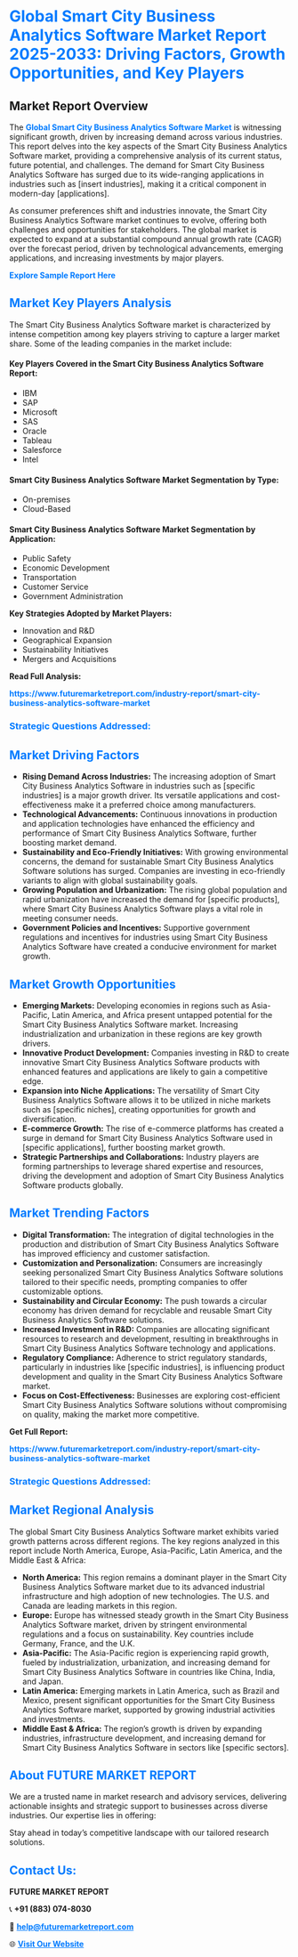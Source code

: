 <h1 style="color: #007BFF;">Global Smart City Business Analytics Software Market Report 2025-2033: Driving Factors, Growth Opportunities, and Key Players</h1>

<section id="overview">
<h2>Market Report Overview</h2>
<p>The <a href="https://www.futuremarketreport.com/industry-report/smart-city-business-analytics-software-market" style="color: #007BFF; text-decoration: none;"><strong>Global Smart City Business Analytics Software Market</strong></a> is witnessing significant growth, driven by increasing demand across various industries. This report delves into the key aspects of the Smart City Business Analytics Software market, providing a comprehensive analysis of its current status, future potential, and challenges. The demand for Smart City Business Analytics Software has surged due to its wide-ranging applications in industries such as [insert industries], making it a critical component in modern-day [applications].</p>
<p>As consumer preferences shift and industries innovate, the Smart City Business Analytics Software market continues to evolve, offering both challenges and opportunities for stakeholders. The global market is expected to expand at a substantial compound annual growth rate (CAGR) over the forecast period, driven by technological advancements, emerging applications, and increasing investments by major players.</p>
</section>

<section id="overview">
<p><a href="https://www.futuremarketreport.com/request-sample/reportId=56294" style="color: #007BFF; text-decoration: none;"><strong>Explore Sample Report Here</strong></a></p>
</section>

<section id="key-players">
<h2 style="color: #007BFF;">Market Key Players Analysis</h2>
<p>The Smart City Business Analytics Software market is characterized by intense competition among key players striving to capture a larger market share. Some of the leading companies in the market include:</p>
<h4>Key Players Covered in the Smart City Business Analytics Software Report:</h4>
<ul><li>IBM</li><li>SAP</li><li>Microsoft</li><li>SAS</li><li>Oracle</li><li>Tableau</li><li>Salesforce</li><li>Intel</li></ul>
<h4>Smart City Business Analytics Software Market Segmentation by Type:</h4>
<ul><li>On-premises</li><li>Cloud-Based</li></ul>

<h4>Smart City Business Analytics Software Market Segmentation by Application:</h4>
<ul><li>Public Safety</li><li>Economic Development</li><li>Transportation</li><li>Customer Service</li><li>Government Administration</li></ul>
<p><strong>Key Strategies Adopted by Market Players:</strong></p>
<ul>
<li>Innovation and R&D</li>
<li>Geographical Expansion</li>
<li>Sustainability Initiatives</li>
<li>Mergers and Acquisitions</li>
</ul>
</section>

<section>
<p><strong>Read Full Analysis: </strong></p><a href="https://www.futuremarketreport.com/industry-report/smart-city-business-analytics-software-market" style="color: #007BFF; text-decoration: none;"><strong>https://www.futuremarketreport.com/industry-report/smart-city-business-analytics-software-market</strong></a>
<h3 style="color: #007BFF;">Strategic Questions Addressed:</h3>
</section>

<section id="driving-factors">
<h2 style="color: #007BFF;">Market Driving Factors</h2>
<ul>
<li><strong>Rising Demand Across Industries:</strong> The increasing adoption of Smart City Business Analytics Software in industries such as [specific industries] is a major growth driver. Its versatile applications and cost-effectiveness make it a preferred choice among manufacturers.</li>
<li><strong>Technological Advancements:</strong> Continuous innovations in production and application technologies have enhanced the efficiency and performance of Smart City Business Analytics Software, further boosting market demand.</li>
<li><strong>Sustainability and Eco-Friendly Initiatives:</strong> With growing environmental concerns, the demand for sustainable Smart City Business Analytics Software solutions has surged. Companies are investing in eco-friendly variants to align with global sustainability goals.</li>
<li><strong>Growing Population and Urbanization:</strong> The rising global population and rapid urbanization have increased the demand for [specific products], where Smart City Business Analytics Software plays a vital role in meeting consumer needs.</li>
<li><strong>Government Policies and Incentives:</strong> Supportive government regulations and incentives for industries using Smart City Business Analytics Software have created a conducive environment for market growth.</li>
</ul>
</section>

<section id="growth-opportunities">
<h2 style="color: #007BFF;">Market Growth Opportunities</h2>
<ul>
<li><strong>Emerging Markets:</strong> Developing economies in regions such as Asia-Pacific, Latin America, and Africa present untapped potential for the Smart City Business Analytics Software market. Increasing industrialization and urbanization in these regions are key growth drivers.</li>
<li><strong>Innovative Product Development:</strong> Companies investing in R&D to create innovative Smart City Business Analytics Software products with enhanced features and applications are likely to gain a competitive edge.</li>
<li><strong>Expansion into Niche Applications:</strong> The versatility of Smart City Business Analytics Software allows it to be utilized in niche markets such as [specific niches], creating opportunities for growth and diversification.</li>
<li><strong>E-commerce Growth:</strong> The rise of e-commerce platforms has created a surge in demand for Smart City Business Analytics Software used in [specific applications], further boosting market growth.</li>
<li><strong>Strategic Partnerships and Collaborations:</strong> Industry players are forming partnerships to leverage shared expertise and resources, driving the development and adoption of Smart City Business Analytics Software products globally.</li>
</ul>
</section>

<section id="trending-factors">
<h2 style="color: #007BFF;">Market Trending Factors</h2>
<ul>
<li><strong>Digital Transformation:</strong> The integration of digital technologies in the production and distribution of Smart City Business Analytics Software has improved efficiency and customer satisfaction.</li>
<li><strong>Customization and Personalization:</strong> Consumers are increasingly seeking personalized Smart City Business Analytics Software solutions tailored to their specific needs, prompting companies to offer customizable options.</li>
<li><strong>Sustainability and Circular Economy:</strong> The push towards a circular economy has driven demand for recyclable and reusable Smart City Business Analytics Software solutions.</li>
<li><strong>Increased Investment in R&D:</strong> Companies are allocating significant resources to research and development, resulting in breakthroughs in Smart City Business Analytics Software technology and applications.</li>
<li><strong>Regulatory Compliance:</strong> Adherence to strict regulatory standards, particularly in industries like [specific industries], is influencing product development and quality in the Smart City Business Analytics Software market.</li>
<li><strong>Focus on Cost-Effectiveness:</strong> Businesses are exploring cost-efficient Smart City Business Analytics Software solutions without compromising on quality, making the market more competitive.</li>
</ul>
</section>

<section>
<p><strong>Get Full Report: </strong></p><a href="https://www.futuremarketreport.com/industry-report/smart-city-business-analytics-software-market" style="color: #007BFF; text-decoration: none;"><strong>https://www.futuremarketreport.com/industry-report/smart-city-business-analytics-software-market</strong></a>
<h3 style="color: #007BFF;">Strategic Questions Addressed:</h3>
</section>


<section id="regional-analysis">
<h2 style="color: #007BFF;">Market Regional Analysis</h2>
<p>The global Smart City Business Analytics Software market exhibits varied growth patterns across different regions. The key regions analyzed in this report include North America, Europe, Asia-Pacific, Latin America, and the Middle East & Africa:</p>
<ul>
<li><strong>North America:</strong> This region remains a dominant player in the Smart City Business Analytics Software market due to its advanced industrial infrastructure and high adoption of new technologies. The U.S. and Canada are leading markets in this region.</li>
<li><strong>Europe:</strong> Europe has witnessed steady growth in the Smart City Business Analytics Software market, driven by stringent environmental regulations and a focus on sustainability. Key countries include Germany, France, and the U.K.</li>
<li><strong>Asia-Pacific:</strong> The Asia-Pacific region is experiencing rapid growth, fueled by industrialization, urbanization, and increasing demand for Smart City Business Analytics Software in countries like China, India, and Japan.</li>
<li><strong>Latin America:</strong> Emerging markets in Latin America, such as Brazil and Mexico, present significant opportunities for the Smart City Business Analytics Software market, supported by growing industrial activities and investments.</li>
<li><strong>Middle East & Africa:</strong> The region’s growth is driven by expanding industries, infrastructure development, and increasing demand for Smart City Business Analytics Software in sectors like [specific sectors].</li>
</ul>
</section>

<footer>
<h2 style="color: #007BFF;">About FUTURE MARKET REPORT</h2>
<p>We are a trusted name in market research and advisory services, delivering actionable insights and strategic support to businesses across diverse industries. Our expertise lies in offering:</p>

<p>Stay ahead in today’s competitive landscape with our tailored research solutions.</p>

<h2 style="color: #007BFF;">Contact Us:</h2>
<p><strong>FUTURE MARKET REPORT</strong></p>
<p>📞 <strong>+91 (883) 074-8030</strong></p>
<p>📧 <strong><a href="mailto:help@futuremarketreport.com" style="color: #007BFF;">help@futuremarketreport.com</a></strong></p>
<p>🌐 <strong><a href="https://www.futuremarketreport.com/" style="color: #007BFF;">Visit Our Website</a></strong></p>
</footer>